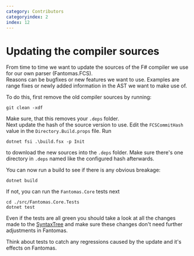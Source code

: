 ```yaml
---
category: Contributors
categoryindex: 2
index: 12
---
```

# Updating the compiler sources

From time to time we want to update the sources of the F# compiler we use for our own parser (Fantomas.FCS).  
Reasons can be bugfixes or new features we want to use.
Examples are range fixes or newly added information in the AST we want to make use of.

To do this, first remove the old compiler sources by running:
```shell
git clean -xdf
```

Make sure, that this removes your `.deps` folder.  
Next update the hash of the source version to use. Edit the `FCSCommitHash` value in the `Directory.Build.props` file.
Run 
```shell
dotnet fsi .\build.fsx -p Init
```
to download the new sources into the `.deps` folder. Make sure there's one directory in `.deps` named like the configured hash afterwards.

You can now run a build to see if there is any obvious breakage:
```shell
dotnet build
```

If not, you can run the `Fantomas.Core` tests next
```shell
cd ./src/Fantomas.Core.Tests
dotnet test
```

Even if the tests are all green you should take a look at all the changes made to the [SyntaxTree](https://github.com/dotnet/fsharp/commits/main/src/Compiler/SyntaxTree) and make sure these changes don't need further adjustments in Fantomas.  

Think about tests to catch any regressions caused by the update and it's effects on Fantomas.

<fantomas-nav previous="./Pull%20request%20ground%20rules.html" next="./Releases.html"></fantomas-nav>